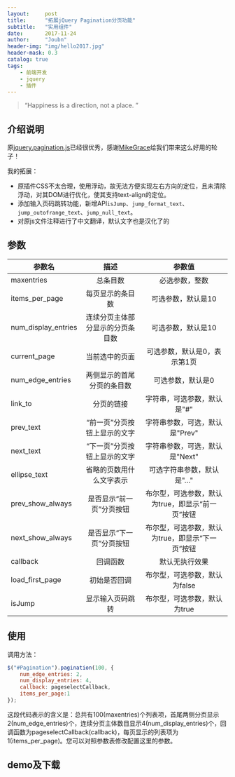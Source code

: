 ```yaml
---
layout:     post
title:      "拓展jQuery Pagination分页功能"
subtitle:   "实用组件"
date:       2017-11-24
author:     "Joubn"
header-img: "img/hello2017.jpg"
header-mask: 0.3
catalog: true
tags:
    - 前端开发
    - jquery
    - 插件
---
```


> “Happiness is a direction, not a place. ”

## 介绍说明

原[jquery.pagination.js](https://github.com/gbirke/jquery_pagination)已经很优秀，感谢[MikeGrace](https://github.com/MikeGrace)给我们带来这么好用的轮子！

我的拓展：
- 原插件CSS不太合理，使用浮动，故无法方便实现左右方向的定位，且未清除浮动，对其DOM进行优化，使其支持text-align的定位。
- 添加输入页码跳转功能，新增API`isJump`、`jump_format_text`、`jump_outofrange_text`、`jump_null_text`。
- 对原js文件注释进行了中文翻译，默认文字也是汉化了的

## 参数

参数名 | 描述 | 参数值 
--- | :------: | :-----: 
maxentries | 总条目数 | 必选参数，整数 
items_per_page | 每页显示的条目数 | 可选参数，默认是10
num_display_entries | 连续分页主体部分显示的分页条目数 | 可选参数，默认是10
current_page | 当前选中的页面 | 可选参数，默认是0，表示第1页
num_edge_entries | 两侧显示的首尾分页的条目数 | 可选参数，默认是0
link_to | 分页的链接 | 字符串，可选参数，默认是"#"
prev_text | “前一页”分页按钮上显示的文字 | 字符串参数，可选，默认是"Prev"
next_text | “下一页”分页按钮上显示的文字 | 字符串参数，可选，默认是"Next"
ellipse_text | 省略的页数用什么文字表示 | 可选字符串参数，默认是"…"
prev_show_always | 是否显示“前一页”分页按钮 | 布尔型，可选参数，默认为true，即显示“前一页”按钮
next_show_always | 是否显示“下一页”分页按钮 | 布尔型，可选参数，默认为true，即显示“下一页”按钮
callback | 回调函数 | 默认无执行效果
load_first_page | 初始是否回调 | 布尔型，可选参数，默认为false
isJump | 显示输入页码跳转 | 布尔型，可选参数，默认为true

## 使用

调用方法：

``` js
$("#Pagination").pagination(100, {
    num_edge_entries: 2,
    num_display_entries: 4,
    callback: pageselectCallback,
    items_per_page:1
});
```

这段代码表示的含义是：总共有100(maxentries)个列表项，首尾两侧分页显示2(num_edge_entries)个，连续分页主体数目显示4(num_display_entries)个，回调函数为pageselectCallback(callback)，每页显示的列表项为1(items_per_page)。您可以对照参数表修改配置这里的参数。

## demo及下载
<div id="Pagination-con"></div>
<div id="Pagination" class="pagination"></div>
<style>
.pagination{text-align: center;padding: 15px;height: 32px;overflow: hidden;vertical-align: top;position: relative;z-index:100;}
.pagination .con{height: 32px;margin: 0 auto;display: inline-block;*zoom: 1;*display: inline;padding: 0;}
.pagination span.page-num.prev, .pagination span.page-num.next{padding: 0 14px;margin: 0 10px;border-radius: 10px;font-size: 14px;}
.pagination span{font-size: 14px;float: left;display: inline-block;*zoom: 1;*display: inline;height: 30px;line-height: 30px;}
.pagination span.page-num{font-size: 14px;padding: 0 10px;border-radius: 10px;border: 1px solid #cccfd2;margin: 0 3px;cursor: pointer;background: #fff;}
.pagination span.page-num.on{ background: #ffb80d\9; background-image: linear-gradient( 90deg, #ffb80d, #ff960d);color: #fff;border: none;height: 32px;line-height: 32px;}
.pagination span.next, .pagination span.prev{border: 1px solid #cccfd2;color: #666666;padding: 0 20px;margin: 0 10px;border-radius: 5px;}
.pagination span.total-info{font-size: 14px;margin-left: 12px;margin-right: 12px;}
.pagination #jump-index{border: 1px solid #bfbfbf;height: 30px;line-height: 30px;border-radius: 5px;margin: 0 10px;width: 40px;}
.pagination .jump-page{border: 1px solid #cccfd2;background: #fff;border-radius: 10px;color: #666666;height: 30px;line-height: 30px;width: 64px;cursor: pointer;margin-left: 26px;}
.pagination-small span{height: 32px;line-height: 32px;}
.pagination-small span.page-num{padding: 0 9px;}
.pagination-small #jump-index{height: 32px;line-height: 32px;}
.pagination-small .jump-page{height: 32px;line-height: 32px;}
</style>

<script src="{{ '/js/plugin/jquery.pagination.js' | prepend: site.baseurl }}"></script>

<script>
    $("#Pagination").pagination(100, {
        num_edge_entries: 2,
        num_display_entries: 4,
        callback: function(i){
            $('#Pagination-con').html(i)  
        },
        items_per_page:1,
        load_first_page:true,
    });
</script>





